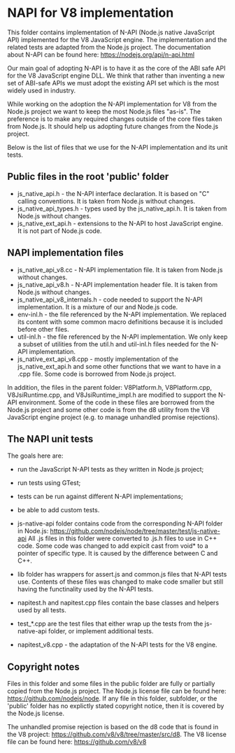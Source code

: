 # NAPI for V8 implementation

This folder contains implementation of N-API (Node.js native JavaScript API)
implemented for the V8 JavaScript engine. The implementation and the related
tests are adapted from the Node.js project. The documentation about N-API can
be found here: https://nodejs.org/api/n-api.html

Our main goal of adopting N-API is to have it as the core of the ABI safe API
for the V8 JavaScript engine DLL. We think that rather than inventing a new set
of ABI-safe APIs we must adopt the existing API set which is the most widely
used in industry.

While working on the adoption the N-API implementation for V8 from the Node.js
project we want to keep the most Node.js files "as-is". The preference is to
make any required changes outside of the core files taken from Node.js. It
should help us adopting future changes from the Node.js project.

Below is the list of files that we use for the N-API implementation and its
unit tests.

## Public files in the root 'public' folder

- js_native_api.h - the N-API interface declaration. It is based on "C" calling
  conventions. It is taken from Node.js without changes.
- js_native_api_types.h - types used by the js_native_api.h. It is taken from
  Node.js without changes.
- js_native_ext_api.h - extensions to the N-API to host JavaScript engine. It
  is not part of Node.js code.

## NAPI implementation files

- js_native_api_v8.cc - N-API implementation file. It is taken from Node.js
  without changes.
- js_native_api_v8.h - N-API implementation header file. It is taken from
  Node.js without changes.
- js_native_api_v8_internals.h - code needed to support the N-API
  implementation. It is a mixture of our and Node.js code.
- env-inl.h - the file referenced by the N-API implementation. We replaced its
  content with some common macro definitions because it is included before
  other files.
- util-inl.h - the file referenced by the N-API implementation. We only keep a
  subset of utilities from the util.h and util-inl.h files needed for the N-API
  implementation.
- js_native_ext_api_v8.cpp - mostly implementation of the js_native_ext_api.h
  and some other functions that we want to have in a .cpp file. Some code is
  borrowed from Node.js project.

In addition, the files in the parent folder: V8Platform.h, V8Platform.cpp,
V8JsiRuntime.cpp, and V8JsiRuntime_impl.h are modified to support the N-API
environment. Some of the code in these files are borrowed from the Node.js
project and some other code is from the d8 utility from the V8 JavaScript
engine project (e.g. to manage unhandled promise rejections).

## The NAPI unit tests

The goals here are:
- run the JavaScript N-API tests as they written in Node.js project;
- run tests using GTest;
- tests can be run against different N-API implementations;
- be able to add custom tests.

- js-native-api folder contains code from the corresponding N-API folder in
  Node.js: https://github.com/nodejs/node/tree/master/test/js-native-api
  All .js files in this folder were converted to .js.h files to use in C++ code.
  Some code was changed to add expicit cast from void* to a pointer of
  specific type. It is caused by the difference between C and C++.
- lib folder has wrappers for assert.js and common.js files that N-API tests
  use. Contents of these files was changed to make code smaller but still having
  the functinality used by the N-API tests.
- napitest.h and napitest.cpp files contain the base classes and helpers used
  by all tests.
- test_*.cpp are the test files that either wrap up the tests from the
  js-native-api folder, or implement additional tests.
- napitest_v8.cpp - the adaptation of the N-API tests for the V8 engine.

## Copyright notes

Files in this folder and some files in the public folder are fully or partially
copied from the Node.js project. The Node.js license file can be found here:
https://github.com/nodejs/node.
If any file in this folder, subfolder, or the 'public' folder has no explictly
stated copyright notice, then it is covered by the Node.js license.

The unhandled promise rejection is based on the d8 code that is found in the V8
project: https://github.com/v8/v8/tree/master/src/d8.
The V8 license file can be found here: https://github.com/v8/v8
